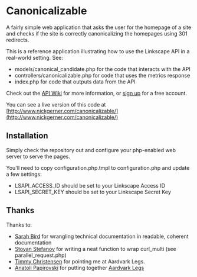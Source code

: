 Canonicalizable
===============

A fairly simple web application that asks the user for the homepage of a site and checks if the site is correctly canonicalizing the homepages using 301 redirects. 

This is a reference application illustrating how to use the Linkscape API in a real-world setting.  See:

 * models/canonical_candidate.php for the code that interacts with the API
 * controllers/canonicalizable.php for code that uses the metrics response
 * index.php for code that outputs data from the API
 
Check out the [API Wiki](http://apiwiki.seomoz.org) for more information, or [sign up](http://www.seomoz.org/api) for a free account.

You can see a live version of this code at [http://www.nickgerner.com/canonicalizable/](http://www.nickgerner.com/canonicalizable/)
 
Installation
------------

Simply check the repository out and configure your php-enabled web server to serve the pages.

You'll need to copy configuration.php.tmpl to configuration.php and update a few settings:

 * LSAPI_ACCESS_ID should be set to your Linkscape Access ID
 * LSAPI_SECRET_KEY should be set to your Linkscape Secret Key
 
Thanks
------

Thanks to:

 * [Sarah Bird](http://www.seomz.org/team/sarah) for wrangling technical documentation in readable, coherent documentation
 * [Stoyan Stefanov](http://www.phpied.com) for writing a neat function to wrap curl_multi (see parallel_request.php)
 * [Timmy Christensen](http://timmychristensen.com/) for pointing me at Aardvark Legs.
 * [Anatoli Papirovski](http://fecklessmind.com/) for putting together [Aardvark Legs](http://aardvark.fecklessmind.com/) 